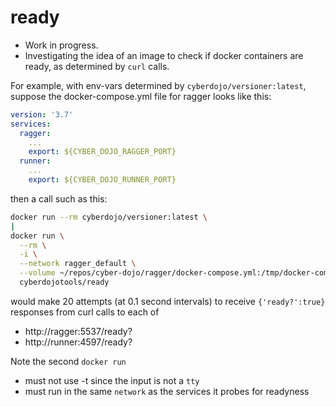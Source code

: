 # ready

- Work in progress.
- Investigating the idea of an image to check if docker containers
are ready, as determined by `curl` calls.

For example, with env-vars determined by `cyberdojo/versioner:latest`,
suppose the docker-compose.yml file for ragger looks like this:

```yml
version: '3.7'
services:
  ragger:
    ...
    export: ${CYBER_DOJO_RAGGER_PORT}
  runner:
    ...
    export: ${CYBER_DOJO_RUNNER_PORT}
```

then a call such as this:

```bash
docker run --rm cyberdojo/versioner:latest \
|
docker run \
  --rm \
  -i \
  --network ragger_default \
  --volume ~/repos/cyber-dojo/ragger/docker-compose.yml:/tmp/docker-compose.yml:ro \
  cyberdojotools/ready
```

would make 20 attempts (at 0.1 second intervals) to receive `{'ready?':true}`
responses from curl calls to each of
- http://ragger:5537/ready?
- http://runner:4597/ready?

Note the second `docker run`
- must not use -t since the input is not a `tty`
- must run in the same `network` as the services it probes for readyness
